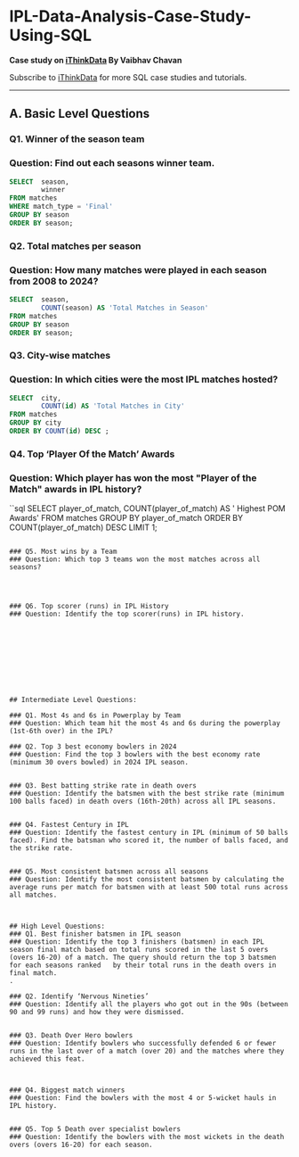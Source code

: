 # IPL-Data-Analysis-Case-Study-Using-SQL

**Case study on [iThinkData](https://www.youtube.com/@iThinkData) By Vaibhav Chavan**

Subscribe to [iThinkData](https://www.youtube.com/@iThinkData) for more SQL case studies and tutorials.

---

## A. Basic Level Questions

### Q1. Winner of the season team
### Question: Find out each seasons winner team.

```sql
SELECT  season, 
        winner 
FROM matches
WHERE match_type = 'Final'
GROUP BY season
ORDER BY season;
```




### Q2. Total matches per season
### Question: How many matches were played in each season from 2008 to 2024?

```sql
SELECT	season,
		COUNT(season) AS 'Total Matches in Season'
FROM matches
GROUP BY season
ORDER BY season;
```


### Q3. City-wise matches
### Question: In which cities were the most IPL matches hosted?

```sql
SELECT 	city,
		COUNT(id) AS 'Total Matches in City'
FROM matches
GROUP BY city
ORDER BY COUNT(id) DESC ;
```





### Q4. Top ‘Player Of the Match’ Awards
### Question: Which player has won the most "Player of the Match" awards in IPL history?

``sql
SELECT  player_of_match,
	COUNT(player_of_match) AS ' Highest POM Awards'
FROM matches
GROUP BY player_of_match
ORDER BY COUNT(player_of_match) DESC
LIMIT 1;
```

### Q5. Most wins by a Team
### Question: Which top 3 teams won the most matches across all seasons?




### Q6. Top scorer (runs) in IPL History
### Question: Identify the top scorer(runs) in IPL history.










## Intermediate Level Questions:

### Q1. Most 4s and 6s in Powerplay by Team
### Question: Which team hit the most 4s and 6s during the powerplay (1st-6th over) in the IPL?

### Q2. Top 3 best economy bowlers in 2024
### Question: Find the top 3 bowlers with the best economy rate (minimum 30 overs bowled) in 2024 IPL season.


### Q3. Best batting strike rate in death overs
### Question: Identify the batsmen with the best strike rate (minimum 100 balls faced) in death overs (16th-20th) across all IPL seasons.


### Q4. Fastest Century in IPL
### Question: Identify the fastest century in IPL (minimum of 50 balls faced). Find the batsman who scored it, the number of balls faced, and the strike rate.


### Q5. Most consistent batsmen across all seasons
### Question: Identify the most consistent batsmen by calculating the average runs per match for batsmen with at least 500 total runs across all matches.



## High Level Questions:
### Q1. Best finisher batsmen in IPL season
### Question: Identify the top 3 finishers (batsmen) in each IPL season final match based on total runs scored in the last 5 overs (overs 16-20) of a match. The query should return the top 3 batsmen for each seasons ranked   by their total runs in the death overs in final match.
.

### Q2. Identify ‘Nervous Nineties’
### Question: Identify all the players who got out in the 90s (between 90 and 99 runs) and how they were dismissed.


### Q3. Death Over Hero bowlers
### Question: Identify bowlers who successfully defended 6 or fewer runs in the last over of a match (over 20) and the matches where they achieved this feat.



### Q4. Biggest match winners
### Question: Find the bowlers with the most 4 or 5-wicket hauls in IPL history.


### Q5. Top 5 Death over specialist bowlers
### Question: Identify the bowlers with the most wickets in the death overs (overs 16-20) for each season.


